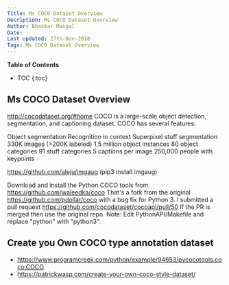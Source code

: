 ```yaml
---
Title: Ms COCO Dataset Overview
Decription: Ms COCO Dataset Overview
Author: Bhaskar Mangal
Date:
Last updated: 27th-Nov-2018
Tags: Ms COCO Dataset Overview
---
```


**Table of Contents**
* TOC
{:toc}


## Ms COCO Dataset Overview

http://cocodataset.org/#home
COCO is a large-scale object detection, segmentation, and captioning dataset. COCO has several features:

Object segmentation
Recognition in context
Superpixel stuff segmentation
330K images (>200K labeled)
1.5 million object instances
80 object categories
91 stuff categories
5 captions per image
250,000 people with keypoints

https://github.com/aleju/imgaug (pip3 install imgaug)

Download and install the Python COCO tools from https://github.com/waleedka/coco
That's a fork from the original https://github.com/pdollar/coco with a bug
fix for Python 3.
I submitted a pull request https://github.com/cocodataset/cocoapi/pull/50
If the PR is merged then use the original repo.
Note: Edit PythonAPI/Makefile and replace "python" with "python3".


## **Create you Own COCO type annotation dataset**
* https://www.programcreek.com/python/example/94653/pycocotools.coco.COCO
* https://patrickwasp.com/create-your-own-coco-style-dataset/